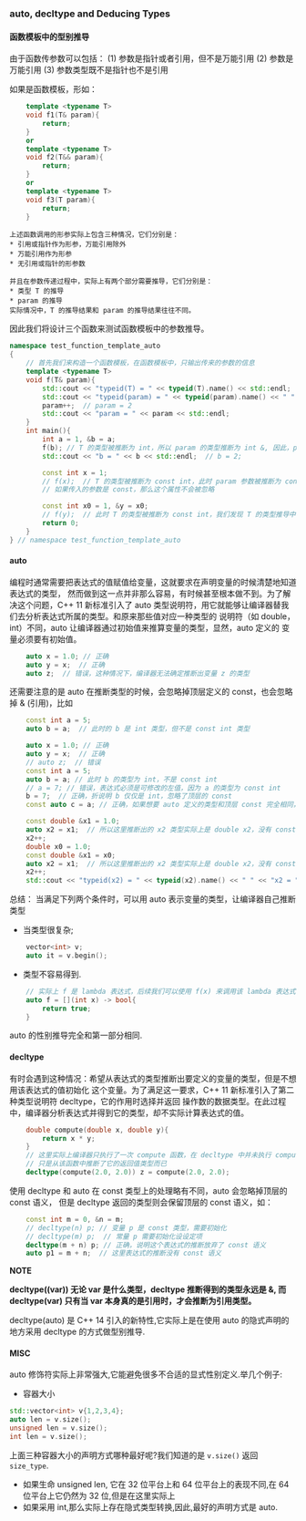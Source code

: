 ### auto, decltype and Deducing Types
#### 函数模板中的型别推导

由于函数传参数可以包括：
(1) 参数是指针或者引用，但不是万能引用
(2) 参数是万能引用
(3) 参数类型既不是指针也不是引用

如果是函数模板，形如：

```C++
	template <typename T>
	void f1(T& param){
		return;
	}
	or
	template <typename T>
	void f2(T&& param){
		return;
	}
	or
	template <typename T>
	void f3(T param){
		return;
	}
```
	上述函数调用的形参实际上包含三种情况，它们分别是：
	* 引用或指针作为形参，万能引用除外
	* 万能引用作为形参
	* 无引用或指针的形参数

	并且在参数传递过程中，实际上有两个部分需要推导，它们分别是：
	* 类型 T 的推导
	* param 的推导
	实际情况中，T 的推导结果和 param 的推导结果往往不同。
因此我们将设计三个函数来测试函数模板中的参数推导。

```c++
namespace test_function_template_auto
{
	// 首先我们来构造一个函数模板，在函数模板中，只输出传来的参数的信息
	template <typename T>
	void f(T& param){
		std::cout << "typeid(T) = " << typeid(T).name() << std::endl;
		std::cout << "typeid(param) = " << typeid(param).name() << " " << "param = " << param << std::endl;  // typeid(param) = i param = 1
		param++;  // param = 2
		std::cout << "param = " << param << std::endl;
	}
	int main(){
		int a = 1, &b = a;
		f(b); // T 的类型被推断为 int，所以 param 的类型推断为 int &, 因此，param 改变时，外部的 b 也跟着改变，这符合预期
		std::cout << "b = " << b << std::endl;  // b = 2;

		const int x = 1;
		// f(x);  // T 的类型被推断为 const int，此时 param 参数被推断为 const int &,所以 param++ 不符合预期，所以该句会编译报错
		// 如果传入的参数是 const，那么这个属性不会被忽略

		const int x0 = 1, &y = x0;
		// f(y);  // 此时 T 的类型被推断为 const int，我们发现 T 的类型推导中 & 被忽略了，这是符合预期的，param 的类型为 const int &，所以它其实不能执行 param++
		return 0;
	}
} // namespace test_function_template_auto
```


#### auto

编程时通常需要把表达式的值赋值给变量，这就要求在声明变量的时候清楚地知道表达式的类型，
然而做到这一点并非那么容易，有时候甚至根本做不到。为了解决这个问题，C++ 11 新标准引入了
auto 类型说明符，用它就能够让编译器替我们去分析表达式所属的类型。和原来那些值对应一种类型的
说明符（如 double， int）不同，auto 让编译器通过初始值来推算变量的类型，显然，auto 定义的
变量必须要有初始值。

```C++
	auto x = 1.0; // 正确
	auto y = x;  // 正确
	auto z;  // 错误，这种情况下，编译器无法确定推断出变量 z 的类型
```

还需要注意的是 auto 在推断类型的时候，会忽略掉顶层定义的 const，也会忽略掉 & (引用)，比如
```C++
	const int a = 5;
	auto b = a;  // 此时的 b 是 int 类型，但不是 const int 类型

	auto x = 1.0; // 正确
	auto y = x;  // 正确
	// auto z;  // 错误
	const int a = 5;
	auto b = a; // 此时 b 的类型为 int，不是 const int
	// a = 7; // 错误，表达式必须是可修改的左值，因为 a 的类型为 const int
	b = 7;  // 正确，折说明 b 仅仅是 int，忽略了顶层的 const
	const auto c = a; // 正确，如果想要 auto 定义的类型和顶层 const 完全相同，则需要显式使用 const

	const double &x1 = 1.0;
	auto x2 = x1;  // 所以这里推断出的 x2 类型实际上是 double x2，没有 const 和 引用 & 属性
	x2++;
	double x0 = 1.0;
	const double &x1 = x0;
	auto x2 = x1;  // 所以这里推断出的 x2 类型实际上是 double x2，没有 const 和 引用 & 属性，推导出的类型实际上就是 double x2;
	x2++;
	std::cout << "typeid(x2) = " << typeid(x2).name() << " " << "x2 = " << x2 << " " << "x1 = " << x1<< std::endl;  // 推断 x2 是 double，并且 x2 的值 和 x1 的值没有同时改变，所以其引用属性实际上也没有推导出来
```

总结：
当满足下列两个条件时，可以用 auto 表示变量的类型，让编译器自己推断类型
* 当类型很复杂;

```c++
	vector<int> v;
	auto it = v.begin();
```

* 类型不容易得到.

```c++
	// 实际上 f 是 lambda 表达式，后续我们可以使用 f(x) 来调用该 lambda 表达式
	auto f = [](int x) -> bool{
		return true;
	}
```

auto 的性别推导完全和第一部分相同.

#### decltype

有时会遇到这种情况：希望从表达式的类型推断出要定义的变量的类型，但是不想用该表达式的值初始化
这个变量。为了满足这一要求，C++ 11 新标准引入了第二种类型说明符 decltype，它的作用时选择并返回
操作数的数据类型。在此过程中，编译器分析表达式并得到它的类型，却不实际计算表达式的值。

```C++
	double compute(double x, double y){
		return x * y;
	}
	// 这里实际上编译器只执行了一次 compute 函数，在 decltype 中并未执行 compute 函数，
	// 只是从该函数中推断了它的返回值类型而已
	decltype(compute(2.0, 2.0)) z = compute(2.0, 2.0);
```

使用 decltype 和 auto 在 const 类型上的处理略有不同，auto 会忽略掉顶层的 const 语义，
但是 decltype 返回的类型则会保留顶层的 const 语义，如：

```C++
	const int m = 0, &n = m;
	// decltype(n) p; // 变量 p 是 const 类型，需要初始化
	// decltype(m) p;  // 常量 p 需要初始化设设定项
	decltype(m + n) p; // 正确，说明这个表达式的推断放弃了 const 语义
	auto p1 = m + n;  // 这里表达式的推断没有 const 语义
```

**NOTE**

**decltype((var)) 无论 var 是什么类型，decltype 推断得到的类型永远是 &, 而 decltype(var)
只有当 var 本身真的是引用时，才会推断为引用类型。**

decltype(auto) 是 C++ 14 引入的新特性,它实际上是在使用 auto 的隐式声明的地方采用 decltype
的方式做型别推导.

#### MISC

auto 修饰符实际上非常强大,它能避免很多不合适的显式性别定义.举几个例子:

* 容器大小


```c++
std::vector<int> v{1,2,3,4};
auto len = v.size();
unsigned len = v.size();
int len = v.size();
```

上面三种容器大小的声明方式哪种最好呢?我们知道的是 `v.size()` 返回 `size_type`.
* 如果生命 unsigned len, 它在 32 位平台上和 64 位平台上的表现不同,在 64 位平台上它仍然为 32
位,但是在这里实际上
* 如果采用 int,那么实际上存在隐式类型转换,因此,最好的声明方式是 auto.

